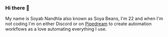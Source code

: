 ### Hi there 👋

My name is Soyab Nandhla also known as Soya Beans, I'm 22 and when I'm not coding I'm on either Discord or on [Pipedream](http://pipedream.com/?via=soyab) to create automation workflows as a love automating everything I use.
